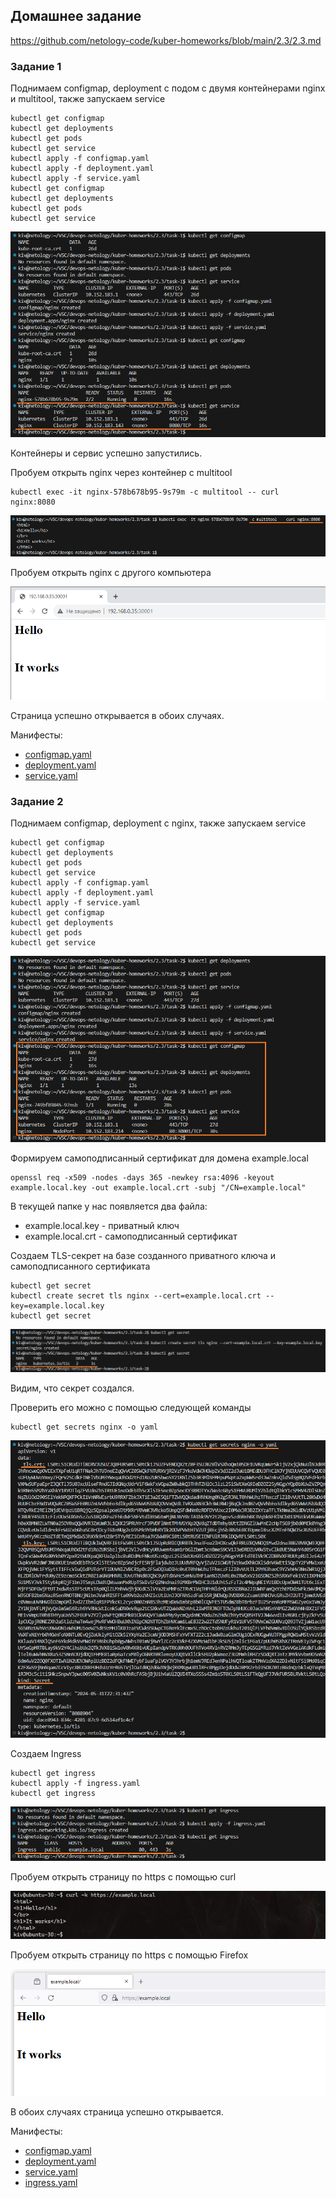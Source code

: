 ## Домашнее задание

https://github.com/netology-code/kuber-homeworks/blob/main/2.3/2.3.md

### Задание 1

Поднимаем configmap, deployment с подом c двумя контейнерами nginx и multitool, также запускаем service

```
kubectl get configmap
kubectl get deployments
kubectl get pods
kubectl get service
kubectl apply -f configmap.yaml
kubectl apply -f deployment.yaml
kubectl apply -f service.yaml
kubectl get configmap
kubectl get deployments
kubectl get pods
kubectl get service
```

![image](png/deployment-1.png)

Контейнеры и сервис успешно запустились.

Пробуем открыть nginx через контейнер c multitool

```
kubectl exec -it nginx-578b678b95-9s79m -c multitool -- curl nginx:8080
```

![image](png/nginx-from-multitool.png)

Пробуем открыть nginx с другого компьютера

![image](png/nginx-from-external.png)

Страница успешно открывается в обоих случаях.

Манифесты:
- [configmap.yaml](task-1/configmap.yaml)
- [deployment.yaml](task-1/deployment.yaml)
- [service.yaml](task-1/service.yaml)

### Задание 2

Поднимаем configmap, deployment с nginx, также запускаем service

```
kubectl get configmap
kubectl get deployments
kubectl get pods
kubectl get service
kubectl apply -f configmap.yaml
kubectl apply -f deployment.yaml
kubectl apply -f service.yaml
kubectl get configmap
kubectl get deployments
kubectl get pods
kubectl get service
```

![image](png/deployment-2.png)

Формируем самоподписанный сертификат для домена example.local

```
openssl req -x509 -nodes -days 365 -newkey rsa:4096 -keyout example.local.key -out example.local.crt -subj "/CN=example.local"
```

В текущей папке у нас появляется два файла:
- example.local.key - приватный ключ
- example.local.crt - самоподписанный сертификат

Создаем TLS-секрет на базе созданного приватного ключа и самоподписанного сертификата

```
kubectl get secret
kubectl create secret tls nginx --cert=example.local.crt --key=example.local.key
kubectl get secret
```

![image](png/secret-get.png)

Видим, что секрет создался.

Проверить его можно с помощью следующей команды
```
kubectl get secrets nginx -o yaml
```

![image](png/secret-get-yaml.png)

Создаем Ingress

```
kubectl get ingress
kubectl apply -f ingress.yaml
kubectl get ingress
```

![image](png/ingress.png)

Пробуем открыть страницу по https с помощью curl

![image](png/https-curl.png)

Пробуем открыть страницу по https с помощью Firefox

![image](png/https-firefox.png)

В обоих случаях страница успешно открывается.

Манифесты:
- [configmap.yaml](task-2/configmap.yaml)
- [deployment.yaml](task-2/deployment.yaml)
- [service.yaml](task-2/service.yaml)
- [ingress.yaml](task-2/ingress.yaml)
